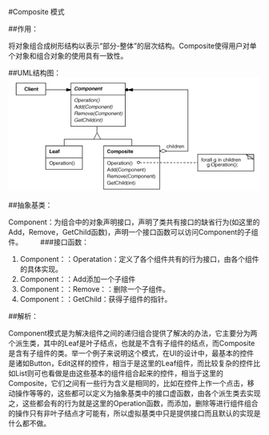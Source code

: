 #Composite 模式

##作用：

将对象组合成树形结构以表示“部分-整体”的层次结构。Composite使得用户对单个对象和组合对象的使用具有一致性。

##UML结构图：
![UML结构图](./uml.png)

##抽象基类：

Component：为组合中的对象声明接口，声明了类共有接口的缺省行为(如这里的Add，Remove，GetChild函数)，声明一个接口函数可以访问Component的子组件。
　　
###接口函数：

1. Component：：Operatation：定义了各个组件共有的行为接口，由各个组件的具体实现。
2. Component：：Add添加一个子组件
3. Component：：Remove：：删除一个子组件。
4. Component：：GetChild：获得子组件的指针。

##解析：

Component模式是为解决组件之间的递归组合提供了解决的办法，它主要分为两个派生类，其中的Leaf是叶子结点，也就是不含有子组件的结点，而Composite是含有子组件的类。举一个例子来说明这个模式，在UI的设计中，最基本的控件是诸如Button，Edit这样的控件，相当于是这里的Leaf组件，而比较复杂的控件比如List则可也看做是由这些基本的组件组合起来的控件，相当于这里的Composite，它们之间有一些行为含义是相同的，比如在控件上作一个点击，移动操作等等的，这些都可以定义为抽象基类中的接口虚函数，由各个派生类去实现之，这些都会有的行为就是这里的Operation函数，而添加，删除等进行组件组合的操作只有非叶子结点才可能有，所以虚拟基类中只是提供接口而且默认的实现是什么都不做。